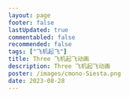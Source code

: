 ```yaml
---
layout: page
footer: false
lastUpdated: true
commentabled: false
recommended: false
tags: ["飞机起飞"]
title: Three 飞机起飞动画
description: Three 飞机起飞动画
poster: /images/cmono-Siesta.png
date: 2023-08-28
---
```


<!-- <script lang="ts" setup>
import Airport from "@/components/Airport.vue"
</script>
<ClientOnly>
  <Airport />
</ClientOnly> -->
